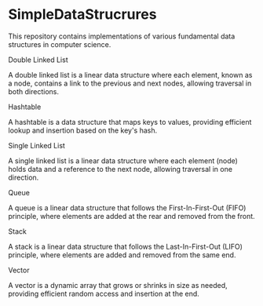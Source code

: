 # SimpleDataStrucrures

This repository contains implementations of various fundamental data structures in computer science.

Double Linked List

A double linked list is a linear data structure where each element, known as a node, contains a link to the previous and next nodes, allowing traversal in both directions.

Hashtable

A hashtable is a data structure that maps keys to values, providing efficient lookup and insertion based on the key's hash.

Single Linked List

A single linked list is a linear data structure where each element (node) holds data and a reference to the next node, allowing traversal in one direction.

Queue

A queue is a linear data structure that follows the First-In-First-Out (FIFO) principle, where elements are added at the rear and removed from the front.

Stack

A stack is a linear data structure that follows the Last-In-First-Out (LIFO) principle, where elements are added and removed from the same end.

Vector

A vector is a dynamic array that grows or shrinks in size as needed, providing efficient random access and insertion at the end.
